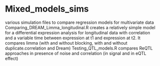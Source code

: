 # Mixed_models_sims
various simulation files to compare regression models for multivariate data
Comparing_DREAM_Limma_longitudinal.R    creates a relatively simple model for a differential expression analysis
                for longitudinal data with correlation and a variable time between expression at t1 and expression
                at t2. It compares limma (with and without blocking, with and without duplicate.correlation and Dream)
Testing_QTL_models.R compares ReQTL approaches in presence of noise and correlation (in signal and in eQTL effect)
